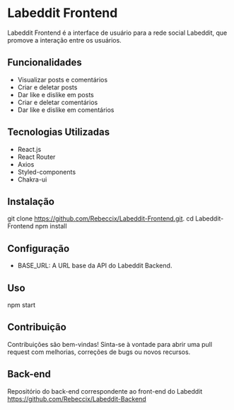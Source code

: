 # Labeddit Frontend

Labeddit Frontend é a interface de usuário para a rede social Labeddit, que promove a interação entre os usuários.

## Funcionalidades

- Visualizar posts e comentários
- Criar e deletar posts
- Dar like e dislike em posts
- Criar e deletar comentários
- Dar like e dislike em comentários

## Tecnologias Utilizadas

- React.js
- React Router
- Axios
- Styled-components
- Chakra-ui

## Instalação

git clone https://github.com/Rebeccix/Labeddit-Frontend.git.
cd Labeddit-Frontend
npm install

## Configuração

- BASE_URL: A URL base da API do Labeddit Backend.

## Uso

npm start

## Contribuição

Contribuições são bem-vindas! Sinta-se à vontade para abrir uma pull request com melhorias, correções de bugs ou novos recursos.

## Back-end 

Repositório do back-end correspondente ao front-end do Labeddit 
https://github.com/Rebeccix/Labeddit-Backend
